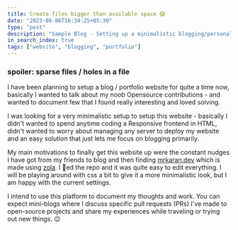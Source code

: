 ```yaml
---
title: Create files bigger than available space 😱
date: "2023-08-06T16:34:25+05:30"
type: "post"
description: "Sample Blog - Setting up a minimalistic blogging/personal website"
in_search_index: true
tags: ["website", "blogging", "portfolio"]
---
```


### spoiler: sparse files / holes in a file

I have been planning to setup a blog / portfolio website for quite a time now, basically I wanted to talk about my noob Opensource contributions - and wanted to document few that I found really interesting and loved solving. 

I was looking for a very minimalistic setup to setup this website - basically I didn't wanted to spend anytime coding a Responsive frontend in HTML, didn't wanted to worry about managing any server to deploy my website and an easy solution that just lets me focus on blogging primarily. 

My main motivations to finally get this website up were the constant nudges I have got from my friends to blog and then finding [mrkaran.dev](https://mrkaran.dev/) which is made using [zola](https://www.getzola.org/). I 🍴ed the repo and it was quite easy to edit everything. I will be playing around with css a bit to give it a more minimalistic look, but I am happy with the current settings. 

I intend to use this platform to document my thoughts and work. You can expect mini-blogs where I discuss specific pull requests (PRs) I've made to open-source projects and share my experiences while traveling or trying out new things. 😉